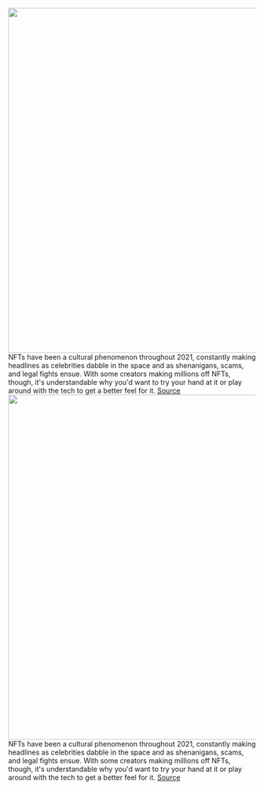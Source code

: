 <img src='https://cdn.vox-cdn.com/thumbor/L4tzh4AIhSlBzKb3XQqAiGUVEqE=/0x0:2040x1360/1200x800/filters:focal(857x517:1183x843)/cdn.vox-cdn.com/uploads/chorus_image/image/70244020/acastro_210319_1777_nft_0001.0.jpg' width='700px' /><br/>
NFTs have been a cultural phenomenon throughout 2021, constantly making headlines as celebrities dabble in the space and as shenanigans, scams, and legal fights ensue. With some creators making millions off NFTs, though, it's understandable why you'd want to try your hand at it or play around with the tech to get a better feel for it.
<a href='https://www.theverge.com/22809090/nft-create-opensea-rarible-cryptocurrency-ethereum-collectibles-how-to'> Source <a/><img src='https://cdn.vox-cdn.com/thumbor/L4tzh4AIhSlBzKb3XQqAiGUVEqE=/0x0:2040x1360/1200x800/filters:focal(857x517:1183x843)/cdn.vox-cdn.com/uploads/chorus_image/image/70244020/acastro_210319_1777_nft_0001.0.jpg' width='700px' /><br/>
NFTs have been a cultural phenomenon throughout 2021, constantly making headlines as celebrities dabble in the space and as shenanigans, scams, and legal fights ensue. With some creators making millions off NFTs, though, it's understandable why you'd want to try your hand at it or play around with the tech to get a better feel for it.
<a href='https://www.theverge.com/22809090/nft-create-opensea-rarible-cryptocurrency-ethereum-collectibles-how-to'> Source <a/>